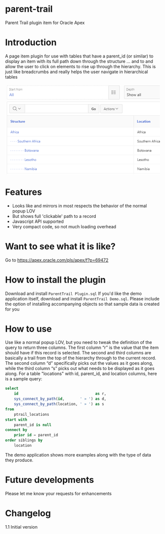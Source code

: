 # parent-trail
Parent Trail plugin item for Oracle Apex

# Introduction
A page item plugin for use with tables that have a parent_id (or similar) to display an item with its full path 
down through the structure ... and to and allow the user to click on elements to rise up through the hierarchy. 
This is just like breadcrumbs and really helps the user navigate in hierarchical tables

![](ParentTrail_Preview.gif)

# Features
- Looks like and mirrors in most respects the behavior of the normal popup LOV
- But shows full 'clickable' path to a record
- Javascript API supported
- Very compact code, so not much loading overhead

# Want to see what it is like?
Go to https://apex.oracle.com/pls/apex/f?p=69472

# How to install the plugin
Download and install `ParentTrail Plugin.sql`
If you'd like the demo application itself, download and install `ParentTrail Demo.sql`. Please include the option of 
installing accompanying objects so that sample data is created for you

# How to use
Use like a normal popup LOV, but you need to tweak the definition of the query to return three columns. The first 
column “r” is the value that the item should have if this record is selected. The second and third columns are basically
a trail from the top of the hierarchy through to the current record. The second column “d” specifically picks out the 
values as it goes along, while the third column “s” picks out what needs to be displayed as it goes along. For a table
"locations" with id, parent_id, and location columns, here is a sample query:
```sql
select
    id                                   as r,
    sys_connect_by_path(id,       ' » ') as d,
    sys_connect_by_path(location, ' » ') as s
from 
    ptrail_locations
start with 
    parent_id is null
connect by 
    prior id = parent_id
order siblings by 
    location
```
The demo application shows more examples along with the type of data they produce.

# Future developments
Please let me know your requests for enhancements

# Changelog
1.1 Initial version


